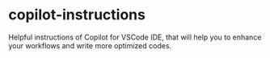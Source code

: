 # copilot-instructions
Helpful instructions of Copilot for VSCode IDE, that will help you to enhance your workflows and write more optimized codes.
